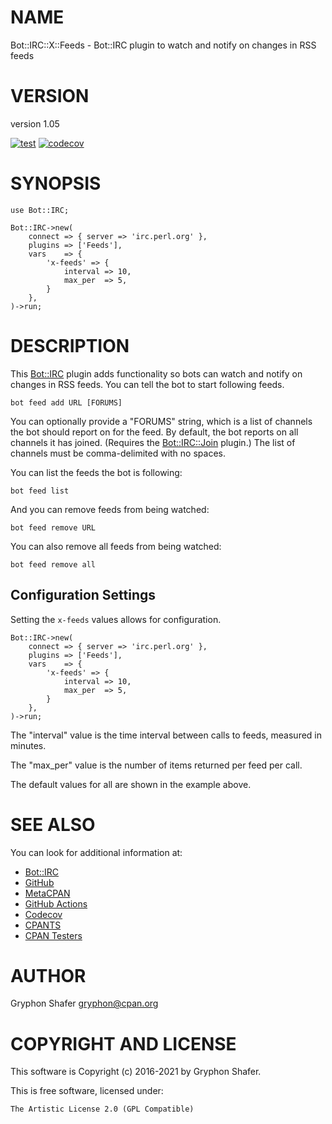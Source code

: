 # NAME

Bot::IRC::X::Feeds - Bot::IRC plugin to watch and notify on changes in RSS feeds

# VERSION

version 1.05

[![test](https://github.com/gryphonshafer/Bot-IRC-X-Feeds/workflows/test/badge.svg)](https://github.com/gryphonshafer/Bot-IRC-X-Feeds/actions?query=workflow%3Atest)
[![codecov](https://codecov.io/gh/gryphonshafer/Bot-IRC-X-Feeds/graph/badge.svg)](https://codecov.io/gh/gryphonshafer/Bot-IRC-X-Feeds)

# SYNOPSIS

    use Bot::IRC;

    Bot::IRC->new(
        connect => { server => 'irc.perl.org' },
        plugins => ['Feeds'],
        vars    => {
            'x-feeds' => {
                interval => 10,
                max_per  => 5,
            }
        },
    )->run;

# DESCRIPTION

This [Bot::IRC](https://metacpan.org/pod/Bot%3A%3AIRC) plugin adds functionality so bots can watch and notify on
changes in RSS feeds. You can tell the bot to start following feeds.

    bot feed add URL [FORUMS]

You can optionally provide a "FORUMS" string, which is a list of channels the
bot should report on for the feed. By default, the bot reports on all channels
it has joined. (Requires the [Bot::IRC::Join](https://metacpan.org/pod/Bot%3A%3AIRC%3A%3AJoin) plugin.) The list of channels
must be comma-delimited with no spaces.

You can list the feeds the bot is following:

    bot feed list

And you can remove feeds from being watched:

    bot feed remove URL

You can also remove all feeds from being watched:

    bot feed remove all

## Configuration Settings

Setting the `x-feeds` values allows for configuration.

    Bot::IRC->new(
        connect => { server => 'irc.perl.org' },
        plugins => ['Feeds'],
        vars    => {
            'x-feeds' => {
                interval => 10,
                max_per  => 5,
            }
        },
    )->run;

The "interval" value is the time interval between calls to feeds, measured in
minutes.

The "max\_per" value is the number of items returned per feed per call.

The default values for all are shown in the example above.

# SEE ALSO

You can look for additional information at:

- [Bot::IRC](https://metacpan.org/pod/Bot%3A%3AIRC)
- [GitHub](https://github.com/gryphonshafer/Bot-IRC-X-Feeds)
- [MetaCPAN](https://metacpan.org/pod/Bot::IRC::X::Feeds)
- [GitHub Actions](https://github.com/gryphonshafer/Bot-IRC-X-Feeds/actions)
- [Codecov](https://codecov.io/gh/gryphonshafer/Bot-IRC-X-Feeds)
- [CPANTS](http://cpants.cpanauthors.org/dist/Bot-IRC-X-Feeds)
- [CPAN Testers](http://www.cpantesters.org/distro/T/Bot-IRC-X-Feeds.html)

# AUTHOR

Gryphon Shafer <gryphon@cpan.org>

# COPYRIGHT AND LICENSE

This software is Copyright (c) 2016-2021 by Gryphon Shafer.

This is free software, licensed under:

    The Artistic License 2.0 (GPL Compatible)
